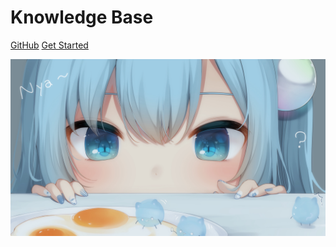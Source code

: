 # Knowledge Base

[GitHub](https://github.com/huangjingping520/KnowledgeBase/)
[Get Started](#目录)

<!-- 背景图片 -->

![](bg.JPG)
